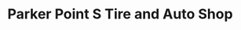 ---
title: "Parker Point S Tire and Auto Shop"
url: /parker/parker-point-s-tire-and-auto-shop/
shop: Autowerkstatt
---